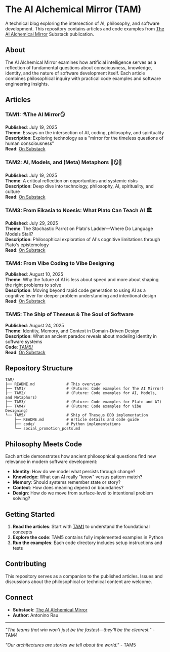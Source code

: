 # The AI Alchemical Mirror (TAM)

A technical blog exploring the intersection of AI, philosophy, and software development. This repository contains articles and code examples from [The AI Alchemical Mirror](https://antoninorau.substack.com/) Substack publication.

## About

The AI Alchemical Mirror examines how artificial intelligence serves as a reflection of fundamental questions about consciousness, knowledge, identity, and the nature of software development itself. Each article combines philosophical inquiry with practical code examples and software engineering insights.

## Articles

### TAM1: ⚗️The AI Mirror🪞
**Published**: July 19, 2025  
**Theme**: Essays on the intersection of AI, coding, philosophy, and spirituality  
**Description**: Exploring technology as a "mirror for the timeless questions of human consciousness"  
**Read**: [On Substack](https://antoninorau.substack.com/)

### TAM2: AI, Models, and (Meta) Metaphors 🤖🪞😲
**Published**: July 19, 2025  
**Theme**: A critical reflection on opportunities and systemic risks  
**Description**: Deep dive into technology, philosophy, AI, spirituality, and culture  
**Read**: [On Substack](https://antoninorau.substack.com/)

### TAM3: From Eikasia to Noesis: What Plato Can Teach AI 🏛️
**Published**: July 29, 2025  
**Theme**: The Stochastic Parrot on Plato's Ladder—Where Do Language Models Stall?  
**Description**: Philosophical exploration of AI's cognitive limitations through Plato's epistemology  
**Read**: [On Substack](https://antoninorau.substack.com/)

### TAM4: From Vibe Coding to Vibe Designing
**Published**: August 10, 2025  
**Theme**: Why the future of AI is less about speed and more about shaping the right problems to solve  
**Description**: Moving beyond rapid code generation to using AI as a cognitive lever for deeper problem understanding and intentional design  
**Read**: [On Substack](https://antoninorau.substack.com/p/from-vibe-coding-to-vibe-designing)

### TAM5: The Ship of Theseus & The Soul of Software
**Published**: August 24, 2025  
**Theme**: Identity, Memory, and Context in Domain-Driven Design  
**Description**: What an ancient paradox reveals about modeling identity in software systems  
**Code**: [TAM5/](./TAM5/)  
**Read**: [On Substack](https://antoninorau.substack.com/)

## Repository Structure

```
TAM/
├── README.md              # This overview
├── TAM1/                  # (Future: Code examples for The AI Mirror)
├── TAM2/                  # (Future: Code examples for AI, Models, and Metaphors)
├── TAM3/                  # (Future: Code examples for Plato and AI)
├── TAM4/                  # (Future: Code examples for Vibe Designing)
└── TAM5/                  # Ship of Theseus DDD implementation
    ├── README.md          # Article details and code guide
    ├── code/              # Python implementations
    └── social_promotion_posts.md
```

## Philosophy Meets Code

Each article demonstrates how ancient philosophical questions find new relevance in modern software development:

- **Identity**: How do we model what persists through change?
- **Knowledge**: What can AI really "know" versus pattern match?
- **Memory**: Should systems remember state or story?
- **Context**: How does meaning depend on boundaries?
- **Design**: How do we move from surface-level to intentional problem solving?

## Getting Started

1. **Read the articles**: Start with [TAM1](https://antoninorau.substack.com/) to understand the foundational concepts
2. **Explore the code**: TAM5 contains fully implemented examples in Python
3. **Run the examples**: Each code directory includes setup instructions and tests

## Contributing

This repository serves as a companion to the published articles. Issues and discussions about the philosophical or technical content are welcome.

## Connect

- **Substack**: [The AI Alchemical Mirror](https://antoninorau.substack.com/)
- **Author**: Antonino Rau

---

*"The teams that win won't just be the fastest—they'll be the clearest."* - TAM4

*"Our architectures are stories we tell about the world."* - TAM5